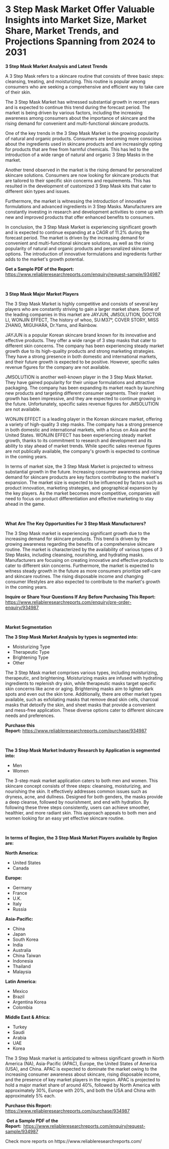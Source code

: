 <p><h1>3 Step Mask Market Offer Valuable Insights into Market Size, Market Share, Market Trends, and Projections Spanning from 2024 to 2031</h1></p><p><strong>3 Step Mask Market Analysis and Latest Trends</strong></p>
<p><p>A 3 Step Mask refers to a skincare routine that consists of three basic steps: cleansing, treating, and moisturizing. This routine is popular among consumers who are seeking a comprehensive and efficient way to take care of their skin.</p><p>The 3 Step Mask Market has witnessed substantial growth in recent years and is expected to continue this trend during the forecast period. The market is being driven by various factors, including the increasing awareness among consumers about the importance of skincare and the rising demand for convenient and multi-functional skincare products.</p><p>One of the key trends in the 3 Step Mask Market is the growing popularity of natural and organic products. Consumers are becoming more conscious about the ingredients used in skincare products and are increasingly opting for products that are free from harmful chemicals. This has led to the introduction of a wide range of natural and organic 3 Step Masks in the market.</p><p>Another trend observed in the market is the rising demand for personalized skincare solutions. Consumers are now looking for skincare products that are tailored to their specific skin concerns and requirements. This has resulted in the development of customized 3 Step Mask kits that cater to different skin types and issues.</p><p>Furthermore, the market is witnessing the introduction of innovative formulations and advanced ingredients in 3 Step Masks. Manufacturers are constantly investing in research and development activities to come up with new and improved products that offer enhanced benefits to consumers.</p><p>In conclusion, the 3 Step Mask Market is experiencing significant growth and is expected to continue expanding at a CAGR of 11.2% during the forecast period. The market is driven by the increasing demand for convenient and multi-functional skincare solutions, as well as the rising popularity of natural and organic products and personalized skincare options. The introduction of innovative formulations and ingredients further adds to the market's growth potential.</p></p>
<p><strong>Get a Sample PDF of the Report:&nbsp;</strong> <a href="https://www.reliableresearchreports.com/enquiry/request-sample/934987">https://www.reliableresearchreports.com/enquiry/request-sample/934987</a></p>
<p>&nbsp;</p>
<p><strong>3 Step Mask Major Market Players</strong></p>
<p><p>The 3 Step Mask Market is highly competitive and consists of several key players who are constantly striving to gain a larger market share. Some of the leading companies in this market are JAYJUN, JMSOLUTION, DOCTOR LI, WONJIN EFFECT, The history of whoo, SU:M37°, COVER STORY, MISS ZHANG, MIGUHARA, Dr.Yams, and Rainbow. </p><p>JAYJUN is a popular Korean skincare brand known for its innovative and effective products. They offer a wide range of 3 step masks that cater to different skin concerns. The company has been experiencing steady market growth due to its high-quality products and strong marketing strategies. They have a strong presence in both domestic and international markets, and their future growth is expected to be positive. However, specific sales revenue figures for the company are not available.</p><p>JMSOLUTION is another well-known player in the 3 Step Mask Market. They have gained popularity for their unique formulations and attractive packaging. The company has been expanding its market reach by launching new products and targeting different consumer segments. Their market growth has been impressive, and they are expected to continue growing in the future. Unfortunately, specific sales revenue figures for JMSOLUTION are not available.</p><p>WONJIN EFFECT is a leading player in the Korean skincare market, offering a variety of high-quality 3 step masks. The company has a strong presence in both domestic and international markets, with a focus on Asia and the United States. WONJIN EFFECT has been experiencing steady market growth, thanks to its commitment to research and development and its ability to stay ahead of market trends. While specific sales revenue figures are not publically available, the company's growth is expected to continue in the coming years.</p><p>In terms of market size, the 3 Step Mask Market is projected to witness substantial growth in the future. Increasing consumer awareness and rising demand for skincare products are key factors contributing to the market's expansion. The market size is expected to be influenced by factors such as product innovation, marketing strategies, and geographical expansion by the key players. As the market becomes more competitive, companies will need to focus on product differentiation and effective marketing to stay ahead in the game.</p></p>
<p>&nbsp;</p>
<p><strong>What Are The Key Opportunities For 3 Step Mask Manufacturers?</strong></p>
<p><p>The 3 Step Mask market is experiencing significant growth due to the increasing demand for skincare products. This trend is driven by the growing awareness regarding the benefits of a comprehensive skincare routine. The market is characterized by the availability of various types of 3 Step Masks, including cleansing, nourishing, and hydrating masks. Manufacturers are focusing on creating innovative and effective products to cater to different skin concerns. Furthermore, the market is expected to witness steady growth in the future as more consumers prioritize self-care and skincare routines. The rising disposable income and changing consumer lifestyles are also expected to contribute to the market's growth in the coming years.</p></p>
<p><strong>Inquire or Share Your Questions If Any Before Purchasing This Report:</strong> <a href="https://www.reliableresearchreports.com/enquiry/pre-order-enquiry/934987">https://www.reliableresearchreports.com/enquiry/pre-order-enquiry/934987</a></p>
<p>&nbsp;</p>
<p><strong>Market Segmentation</strong></p>
<p><strong>The 3 Step Mask Market Analysis by types is segmented into:</strong></p>
<p><ul><li>Moisturizing Type</li><li>Therapeutic Type</li><li>Brightening Type</li><li>Other</li></ul></p>
<p><p>The 3 Step Mask market comprises various types, including moisturizing, therapeutic, and brightening. Moisturizing masks are infused with hydrating ingredients to replenish dry skin, while therapeutic masks target specific skin concerns like acne or aging. Brightening masks aim to lighten dark spots and even out the skin tone. Additionally, there are other market types available, such as exfoliating masks that remove dead skin cells, charcoal masks that detoxify the skin, and sheet masks that provide a convenient and mess-free application. These diverse options cater to different skincare needs and preferences.</p></p>
<p><strong>Purchase this Report:&nbsp;</strong><a href="https://www.reliableresearchreports.com/purchase/934987">https://www.reliableresearchreports.com/purchase/934987</a></p>
<p>&nbsp;</p>
<p><strong>The 3 Step Mask Market Industry Research by Application is segmented into:</strong></p>
<p><ul><li>Men</li><li>Women</li></ul></p>
<p><p>The 3-step mask market application caters to both men and women. This skincare concept consists of three steps: cleansing, moisturizing, and nourishing the skin. It effectively addresses common issues such as dryness, acne, and dullness. Designed for both genders, the masks provide a deep cleanse, followed by nourishment, and end with hydration. By following these three steps consistently, users can achieve smoother, healthier, and more radiant skin. This approach appeals to both men and women looking for an easy yet effective skincare routine.</p></p>
<p>&nbsp;</p>
<p><strong>In terms of Region, the 3 Step Mask Market Players available by Region are:</strong></p>
<p>
    <p> <strong> North America: </strong>
        <ul>
            <li>United States</li>
            <li>Canada</li>
        </ul>
        </p> 
    <p> <strong> Europe: </strong>
        <ul>
            <li>Germany</li>
            <li>France</li>
            <li>U.K.</li>
            <li>Italy</li>
            <li>Russia</li>
        </ul>
        </p> 
    <p> <strong> Asia-Pacific: </strong>
        <ul>
            <li>China</li>
            <li>Japan</li>
            <li>South Korea</li>
            <li>India</li>
            <li>Australia</li>
            <li>China Taiwan</li>
            <li>Indonesia</li>
            <li>Thailand</li>
            <li>Malaysia</li>
        </ul>
        </p> 
    <p> <strong> Latin America: </strong>
        <ul>
            <li>Mexico</li>
            <li>Brazil</li>
            <li>Argentina Korea</li>
            <li>Colombia</li>
        </ul>
        </p> 
    <p> <strong> Middle East & Africa: </strong>
        <ul>
            <li>Turkey</li>
            <li>Saudi</li>
            <li>Arabia</li>
            <li>UAE</li>
            <li>Korea</li>
        </ul>
    </p>
    </p>
<p><p>The 3 Step Mask market is anticipated to witness significant growth in North America (NA), Asia-Pacific (APAC), Europe, the United States of America (USA), and China. APAC is expected to dominate the market owing to the increasing consumer awareness about skincare, rising disposable income, and the presence of key market players in the region. APAC is projected to hold a major market share of around 40%, followed by North America with approximately 30%, Europe with 20%, and both the USA and China with approximately 5% each.</p></p>
<p><strong>Purchase this Report: </strong><a href="https://www.reliableresearchreports.com/purchase/934987">https://www.reliableresearchreports.com/purchase/934987</a></p>
<p>&nbsp;<strong>Get a Sample PDF of the Report:&nbsp;&nbsp;</strong><a href="https://www.reliableresearchreports.com/enquiry/request-sample/934987">https://www.reliableresearchreports.com/enquiry/request-sample/934987</a></p>
<p><strong></strong></p>
<p>Check more reports on https://www.reliableresearchreports.com/</p>
